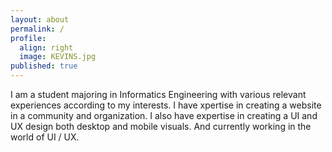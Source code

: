 ```yaml
---
layout: about
permalink: /
profile:
  align: right
  image: KEVINS.jpg
published: true
---
```


I am a student majoring in Informatics Engineering with various relevant experiences according to my interests. I have xpertise in creating a website in a community and organization. I also have expertise in creating a UI and UX design both desktop and mobile visuals. And currently working in the world of UI / UX.
